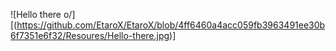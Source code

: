 ![Hello there o/][(https://github.com/EtaroX/EtaroX/blob/4ff6460a4acc059fb3963491ee30b6f7351e6f32/Resoures/Hello-there.jpg)]
